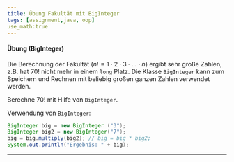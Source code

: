 ```yaml
---
title: Übung Fakultät mit BigInteger
tags: [assignment,java, oop]
use_math:true
---
```


#### Übung (BigInteger)

Die Berechnung der Fakultät ($n!=1 \cdot 2 \cdot 3 \cdot\ldots\cdot n$) ergibt sehr große Zahlen, z.B. hat $70!$ nicht mehr in einem `long` Platz. Die Klasse `BigInteger` kann zum Speichern und Rechnen mit beliebig großen ganzen Zahlen verwendet werden.

Berechne $70!$ mit Hilfe von `BigInteger`.

Verwendung von `BigInteger`:
```java
BigInteger big = new BigInteger ("3"); 
BigInteger big2 = new BigInteger("7");
big = big.multiply(big2); // big = big * big2;
System.out.println("Ergebnis: " + big);
```

---

